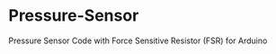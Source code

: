 Pressure-Sensor
===============

Pressure Sensor Code with Force Sensitive Resistor (FSR) for Arduino
